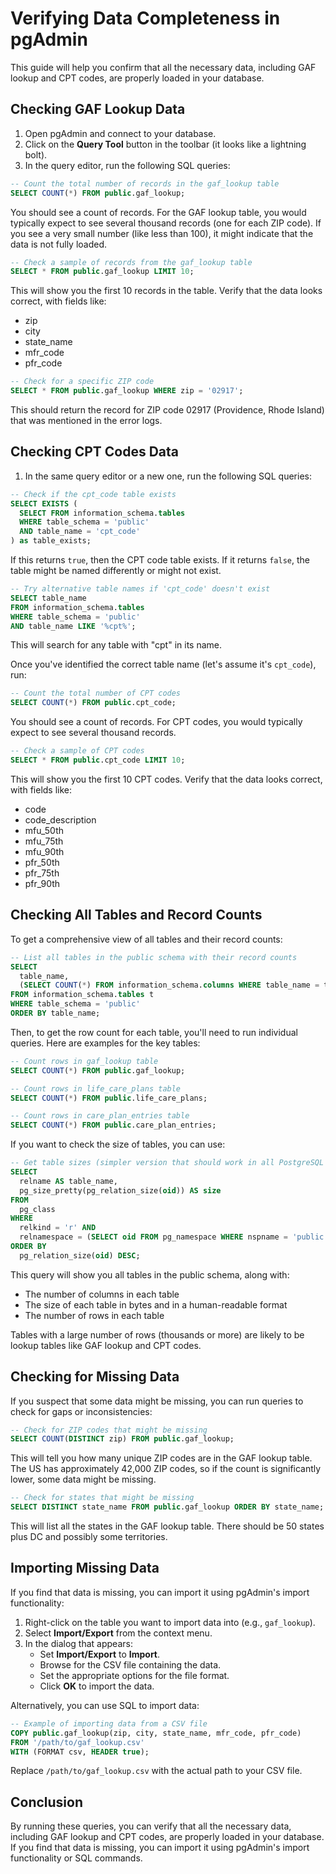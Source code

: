 # Verifying Data Completeness in pgAdmin

This guide will help you confirm that all the necessary data, including GAF lookup and CPT codes, are properly loaded in your database.

## Checking GAF Lookup Data

1. Open pgAdmin and connect to your database.
2. Click on the **Query Tool** button in the toolbar (it looks like a lightning bolt).
3. In the query editor, run the following SQL queries:

```sql
-- Count the total number of records in the gaf_lookup table
SELECT COUNT(*) FROM public.gaf_lookup;
```

You should see a count of records. For the GAF lookup table, you would typically expect to see several thousand records (one for each ZIP code). If you see a very small number (like less than 100), it might indicate that the data is not fully loaded.

```sql
-- Check a sample of records from the gaf_lookup table
SELECT * FROM public.gaf_lookup LIMIT 10;
```

This will show you the first 10 records in the table. Verify that the data looks correct, with fields like:
- zip
- city
- state_name
- mfr_code
- pfr_code

```sql
-- Check for a specific ZIP code
SELECT * FROM public.gaf_lookup WHERE zip = '02917';
```

This should return the record for ZIP code 02917 (Providence, Rhode Island) that was mentioned in the error logs.

## Checking CPT Codes Data

1. In the same query editor or a new one, run the following SQL queries:

```sql
-- Check if the cpt_code table exists
SELECT EXISTS (
  SELECT FROM information_schema.tables 
  WHERE table_schema = 'public' 
  AND table_name = 'cpt_code'
) as table_exists;
```

If this returns `true`, then the CPT code table exists. If it returns `false`, the table might be named differently or might not exist.

```sql
-- Try alternative table names if 'cpt_code' doesn't exist
SELECT table_name 
FROM information_schema.tables 
WHERE table_schema = 'public' 
AND table_name LIKE '%cpt%';
```

This will search for any table with "cpt" in its name.

Once you've identified the correct table name (let's assume it's `cpt_code`), run:

```sql
-- Count the total number of CPT codes
SELECT COUNT(*) FROM public.cpt_code;
```

You should see a count of records. For CPT codes, you would typically expect to see several thousand records.

```sql
-- Check a sample of CPT codes
SELECT * FROM public.cpt_code LIMIT 10;
```

This will show you the first 10 CPT codes. Verify that the data looks correct, with fields like:
- code
- code_description
- mfu_50th
- mfu_75th
- mfu_90th
- pfr_50th
- pfr_75th
- pfr_90th

## Checking All Tables and Record Counts

To get a comprehensive view of all tables and their record counts:

```sql
-- List all tables in the public schema with their record counts
SELECT 
  table_name, 
  (SELECT COUNT(*) FROM information_schema.columns WHERE table_name = t.table_name) AS column_count
FROM information_schema.tables t
WHERE table_schema = 'public'
ORDER BY table_name;
```

Then, to get the row count for each table, you'll need to run individual queries. Here are examples for the key tables:

```sql
-- Count rows in gaf_lookup table
SELECT COUNT(*) FROM public.gaf_lookup;

-- Count rows in life_care_plans table
SELECT COUNT(*) FROM public.life_care_plans;

-- Count rows in care_plan_entries table
SELECT COUNT(*) FROM public.care_plan_entries;
```

If you want to check the size of tables, you can use:

```sql
-- Get table sizes (simpler version that should work in all PostgreSQL versions)
SELECT
  relname AS table_name,
  pg_size_pretty(pg_relation_size(oid)) AS size
FROM
  pg_class
WHERE
  relkind = 'r' AND
  relnamespace = (SELECT oid FROM pg_namespace WHERE nspname = 'public')
ORDER BY
  pg_relation_size(oid) DESC;
```

This query will show you all tables in the public schema, along with:
- The number of columns in each table
- The size of each table in bytes and in a human-readable format
- The number of rows in each table

Tables with a large number of rows (thousands or more) are likely to be lookup tables like GAF lookup and CPT codes.

## Checking for Missing Data

If you suspect that some data might be missing, you can run queries to check for gaps or inconsistencies:

```sql
-- Check for ZIP codes that might be missing
SELECT COUNT(DISTINCT zip) FROM public.gaf_lookup;
```

This will tell you how many unique ZIP codes are in the GAF lookup table. The US has approximately 42,000 ZIP codes, so if the count is significantly lower, some data might be missing.

```sql
-- Check for states that might be missing
SELECT DISTINCT state_name FROM public.gaf_lookup ORDER BY state_name;
```

This will list all the states in the GAF lookup table. There should be 50 states plus DC and possibly some territories.

## Importing Missing Data

If you find that data is missing, you can import it using pgAdmin's import functionality:

1. Right-click on the table you want to import data into (e.g., `gaf_lookup`).
2. Select **Import/Export** from the context menu.
3. In the dialog that appears:
   - Set **Import/Export** to **Import**.
   - Browse for the CSV file containing the data.
   - Set the appropriate options for the file format.
   - Click **OK** to import the data.

Alternatively, you can use SQL to import data:

```sql
-- Example of importing data from a CSV file
COPY public.gaf_lookup(zip, city, state_name, mfr_code, pfr_code)
FROM '/path/to/gaf_lookup.csv'
WITH (FORMAT csv, HEADER true);
```

Replace `/path/to/gaf_lookup.csv` with the actual path to your CSV file.

## Conclusion

By running these queries, you can verify that all the necessary data, including GAF lookup and CPT codes, are properly loaded in your database. If you find that data is missing, you can import it using pgAdmin's import functionality or SQL commands.
